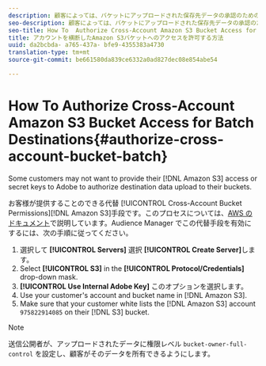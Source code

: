 ```yaml
---
description: 顧客によっては、バケットにアップロードされた保存先データの承認のための Amazon Simple Storage Service（Amazon S3）へのアクセスやシークレットキーをアドビに提供しない場合があります。
seo-description: 顧客によっては、バケットにアップロードされた保存先データの承認のための Amazon Simple Storage Service（Amazon S3）へのアクセスやシークレットキーをアドビに提供しない場合があります。
seo-title: How To  Authorize Cross-Account Amazon S3 Bucket Access for Batch Destinations
title: アカウントを横断したAmazon S3バケットへのアクセスを許可する方法
uuid: da2bcbda- a765-437a- bfe9-4355383a4730
translation-type: tm+mt
source-git-commit: be661580da839ce6332a0ad827dec08e854abe54

---
```



# How To Authorize Cross-Account Amazon S3 Bucket Access for Batch Destinations{#authorize-cross-account-bucket-batch}

Some customers may not want to provide their [!DNL Amazon S3] access or secret keys to Adobe to authorize destination data upload to their buckets.

お客様が提供することのできる代替 [!UICONTROL Cross-Account Bucket Permissions][!DNL Amazon S3]手段です。このプロセスについては、[AWS のドキュメント](https://docs.aws.amazon.com/AmazonS3/latest/dev/example-walkthroughs-managing-access-example2.html)で説明しています。Audience Manager でこの代替手段を有効にするには、次の手順に従ってください。

1. 選択して **[!UICONTROL Servers]** 選択 **[!UICONTROL Create Server]**&#x200B;します。
1. Select **[!UICONTROL S3]** in the **[!UICONTROL Protocol/Credentials]** drop-down mask.
1. **[!UICONTROL Use Internal Adobe Key]** このオプションを選択します。
1. Use your customer's account and bucket name in [!DNL Amazon S3].
1. Make sure that your customer white lists the [!DNL Amazon S3] account `975822914085` on their [!DNL S3] bucket.

>[!NOTE]
>
>送信公開者が、アップロードされたデータに権限レベル `bucket-owner-full-control` を設定し、顧客がそのデータを所有できるようにします。
